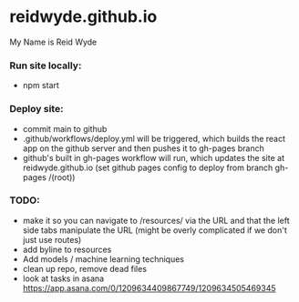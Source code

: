 # reidwyde.github.io

My Name is Reid Wyde

### Run site locally:

-   npm start

### Deploy site:

-   commit main to github
-   .github/workflows/deploy.yml will be triggered, which builds the react app on the github server and then pushes it to gh-pages branch
-   github's built in gh-pages workflow will run, which updates the site at reidwyde.github.io (set github pages config to deploy from branch gh-pages /(root))

### TODO:

-   make it so you can navigate to /resources/<resourceKey> via the URL and that the left side tabs manipulate the URL (might be overly complicated if we don't just use routes)
-   add byline to resources
-   Add models / machine learning techniques
-   clean up repo, remove dead files
-   look at tasks in asana https://app.asana.com/0/1209634409867749/1209634505469345
